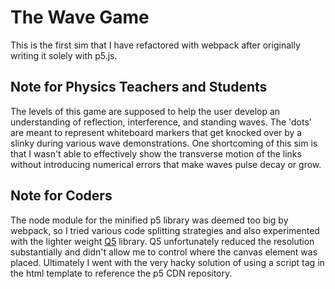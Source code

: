 # The Wave Game
This is the first sim that I have refactored with webpack after originally writing it solely with p5.js.

## Note for Physics Teachers and Students
The levels of this game are supposed to help the user develop an understanding of reflection, interference, and standing waves. The 'dots' are meant to represent whiteboard markers that get knocked over by a slinky during various wave demonstrations.
One shortcoming of this sim is that I wasn't able to effectively show the transverse motion of the links without introducing numerical errors that make waves pulse decay or grow.

## Note for Coders
The node module for the minified p5 library was deemed too big by webpack, so I tried various code splitting strategies and also experimented with the lighter weight [Q5](https://q5xjs.netlify.app/) library. Q5 unfortunately reduced the resolution substantially and didn't allow me to control where the canvas element was placed. Ultimately I went with the very hacky solution of using a script tag in the html template to reference the p5 CDN repository.